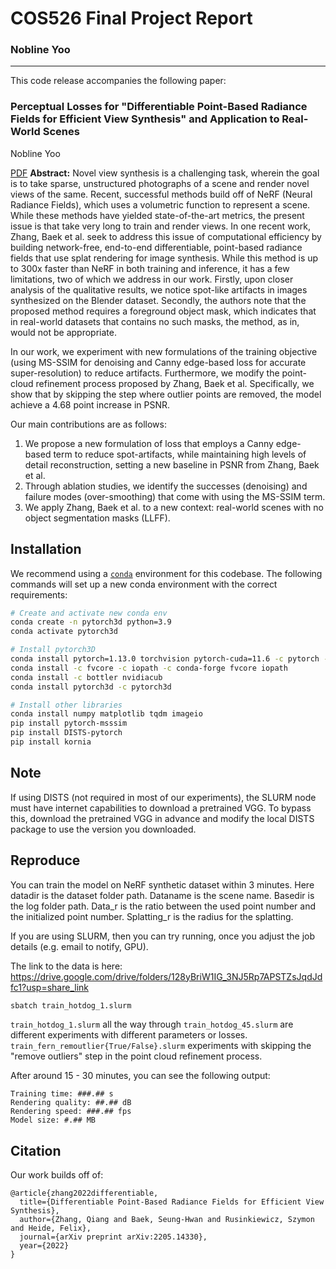 # COS526 Final Project Report
### Nobline Yoo

---

This code release accompanies the following paper:

### Perceptual Losses for "Differentiable Point-Based Radiance Fields for Efficient View Synthesis" and Application to Real-World Scenes
Nobline Yoo

 [PDF](https://www.overleaf.com/read/tcdbjcthrrpx)
**Abstract:** 
Novel view synthesis is a challenging task, wherein the goal is to take sparse, unstructured photographs of a scene and render novel views of the same. Recent, successful methods build off of NeRF (Neural Radiance Fields), which uses a volumetric function to represent a scene. While these methods have yielded state-of-the-art metrics, the present issue is that take very long to train and render views. In one recent work, Zhang, Baek et al. seek to address this issue of computational efficiency by building network-free, end-to-end differentiable, point-based radiance fields that use splat rendering for image synthesis. While this method is up to 300x faster than NeRF in both training and inference, it has a few limitations, two of which we address in our work. Firstly, upon closer analysis of the qualitative results, we notice spot-like artifacts in images synthesized on the Blender dataset. Secondly, the authors note that the proposed method requires a foreground object mask, which indicates that in real-world datasets that contains no such masks, the method, as in, would not be appropriate.

In our work, we experiment with new formulations of the training objective (using MS-SSIM for denoising and Canny edge-based loss for accurate super-resolution) to reduce artifacts. Furthermore, we modify the point-cloud refinement process proposed by Zhang, Baek et al. Specifically, we show that by skipping the step where outlier points are removed, the model achieve a 4.68 point increase in PSNR.

Our main contributions are as follows:


1. We propose a new formulation of loss that employs a Canny edge-based term to reduce spot-artifacts, while maintaining high levels of detail reconstruction, setting a new baseline in PSNR from Zhang, Baek et al.
2. Through ablation studies, we identify the successes (denoising) and failure modes (over-smoothing) that come with using the MS-SSIM term.
3. We apply Zhang, Baek et al. to a new context: real-world scenes with no object segmentation masks (LLFF).


## Installation

We recommend using a [`conda`](https://docs.conda.io/en/latest/miniconda.html) environment for this codebase. The following commands will set up a new conda environment with the correct requirements:

```bash
# Create and activate new conda env
conda create -n pytorch3d python=3.9
conda activate pytorch3d

# Install pytorch3D
conda install pytorch=1.13.0 torchvision pytorch-cuda=11.6 -c pytorch -c nvidia
conda install -c fvcore -c iopath -c conda-forge fvcore iopath
conda install -c bottler nvidiacub
conda install pytorch3d -c pytorch3d

# Install other libraries
conda install numpy matplotlib tqdm imageio
pip install pytorch-msssim
pip install DISTS-pytorch
pip install kornia
```

## Note
If using DISTS (not required in most of our experiments), the SLURM node must have internet capabilities to download a pretrained VGG. To bypass this, download the pretrained VGG in advance and modify the local DISTS package to use the version you downloaded.

## Reproduce
You can train the model on NeRF synthetic dataset within 3 minutes. Here datadir is the dataset folder path. Dataname is the scene name. Basedir is the log folder path. Data_r is the ratio between the used point number and the initialized point number. Splatting_r is the radius for the splatting.

If you are using SLURM, then you can try running, once you adjust the job details (e.g. email to notify, GPU).

The link to the data is here: https://drive.google.com/drive/folders/128yBriW1IG_3NJ5Rp7APSTZsJqdJdfc1?usp=share_link

```bash
sbatch train_hotdog_1.slurm
```

`train_hotdog_1.slurm` all the way through `train_hotdog_45.slurm` are different experiments with different parameters or losses. `train_fern_remoutlier{True/False}.slurm` experiments with skipping the "remove outliers" step in the point cloud refinement process.

After around 15 - 30 minutes, you can see the following output:

```
Training time: ###.## s
Rendering quality: ##.## dB
Rendering speed: ###.## fps
Model size: #.## MB
```

## Citation

Our work builds off of:

```
@article{zhang2022differentiable,
  title={Differentiable Point-Based Radiance Fields for Efficient View Synthesis},
  author={Zhang, Qiang and Baek, Seung-Hwan and Rusinkiewicz, Szymon and Heide, Felix},
  journal={arXiv preprint arXiv:2205.14330},
  year={2022}
}
```
